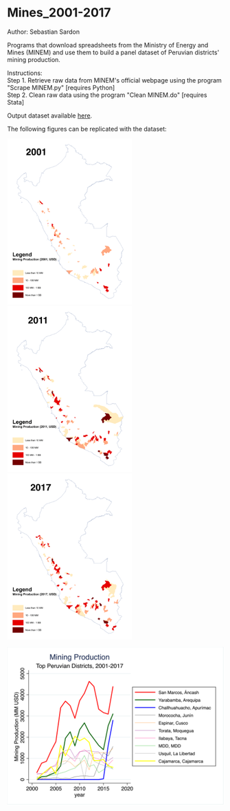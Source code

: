 # Mines_2001-2017

Author: Sebastian Sardon

Programs that download spreadsheets from the Ministry of Energy and Mines (MINEM) and use them to build a panel dataset of Peruvian districts' mining production.

Instructions:\
    Step 1. Retrieve raw data from MINEM's official webpage using the program "Scrape MINEM.py" [requires Python] \
    Step 2. Clean raw data using the program "Clean MINEM.do" [requires Stata]

Output dataset available [here](https://www.dropbox.com/sh/qnof8t49l1l51h1/AAB_4-XEjIYbd_DAn37zfQDVa?dl=0).

The following figures can be replicated with the dataset:

<p float="left">
  <img src="images/Mining_Dists_2001.png" width="290" />
  <img src="images/Mining_Dists_2011.png" width="290" /> 
  <img src="images/Mining_Dists_2017.png" width="290" /> 
</p>

![](images/dists_lines.png)
